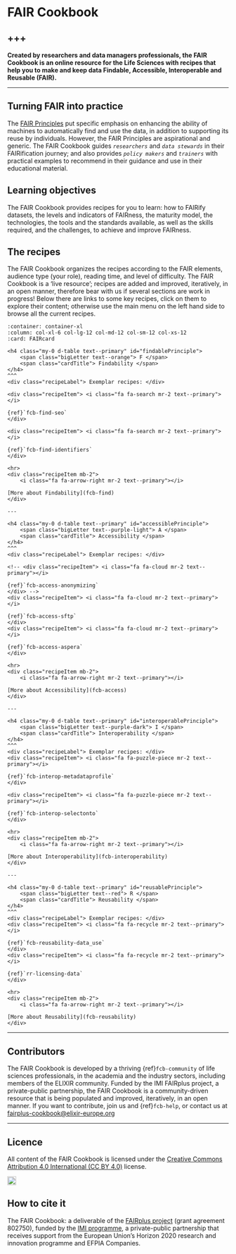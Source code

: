 # FAIR Cookbook
+++
---

**Created by researchers and data managers professionals, the FAIR Cookbook is an online resource for the Life Sciences with recipes that help you to make and keep data Findable, Accessible, Interoperable and Reusable (FAIR).**

---

<!-- ## The official site -->

<!-- Visit [https://fairplus.github.io/the-fair-cookbook](https://fairplus.github.io/the-fair-cookbook) to see the web friendly **work-in-progress** version of the **FAIR Cookbook**.

🛢️🚧 **This project is still in early phase and this is work in progress** 🚧🛢️
 -->


<!--
## The FAIR Cookbook overview

* The FAIR Cookbook is an activity of the [FAIRplus project](https://fairplus-project.eu/) funded by the [Innovative Medicine Initiative (IMI)](https://www.imi.europa.eu)  
 <img src="/the-fair-cookbook/_static/images/logo/imi-logo-fairplus-v1.png" alt="drawing" style="width:60px;" border="1px solid black" align="top" />  under grant agreement #802750 (2019-22).
* The FAIR Cookbook is a project aiming at collating protocols for making data FAIR and provide examples of IMI dataset FAIRification.
* The FAIR Cookbook is open source and licensed under CC-BY-4.0
* The FAIR Cookbook is written using Markdown and deployed using `jupyter-book`
* the FAIR Cookbook is hosted on github. The repository hosts  documentation, known as `FAIR recipes`, and supporting code in the form of `jupyter notebooks` about **`FAIRification processes`** and the content will be released regularly (quarterly) in order to reflect the progress made by the project and the various working groups, which bring together `academic` and `industry` partners.
-->

## Turning FAIR into practice

The [FAIR Principles](https://doi.org/10.1038/sdata.2016.18) put specific emphasis on enhancing the ability of machines to automatically find and use the data, in addition to supporting its reuse by individuals. However, the FAIR Principles are aspirational and generic. The FAIR Cookbook guides *`researchers`* and *`data stewards`* in their FAIRification journey; and also provides *`policy makers`* and *`trainers`* with practical examples to recommend in their guidance and use in their educational material. 

<!-- 
## Persona-based content browsing

🚧 **This section is under development** 🚧 


````{panels}
:container: container-lg pb-3
:column: col-lg-3 col-md-4 col-sm-6 col-xs-12 p-1
:card: rounded

<i class="fab fa-github-alt fa-3x" style="color:#fc7a4a;"></i>
^^^
<h4><b>Helmut</b></h4>
<p>Architect & Engineer</p>
---

<i class="fas fa-cog fa-2x" style="color:#fc7a4a;"></i>
^^^
<h4><b>Jean</b></h4>
<p>Data Scientist</p>
---

<i class="fa fa-check-circle fa-2x" style="color:#fc7a4a;"></i>
^^^
<h4><b>Fulvia</b></h4>
<p>Data Curator</p>
---
<i class="fa fa-user-md fa-2x" style="color:#fc7a4a;"></i>
^^^
<h4><b>Wang Ju</b></h4>
<p>Head of Clinical Research</p>

````
-->


<!-- 
<div class="row">
  <div class="column">
	<div class="card">
	  <div class="container">
	  	<i class="fab fa-github-alt fa-2x" style="color:#fc7a4a;"></i>
	    <h4><b>Helmut</b></h4>
	    <p>Architect & Engineer</p>
	  </span>
	</span>
  </span>
  <div class="column">
	<div class="card">
	  <div class="container">
	 	<i class="fa fa-cog fa-2x" style="color:#fc7a4a;"></i>
	    <h4><b>Jean</b></h4>
	    <p>Data Scientist</p>
	  </span>
	</span>
  </span>  
  <div class="column">
	<div class="card">
	  <div class="container">
	  	<i class="fa fa-check-circle fa-2x" style="color:#fc7a4a;"></i>
	    <h4><b>Fulvia</b></h4>
	    <p>Data Curator</p>
	  </span>
	</span>
  </span>
  <div class="column">
	<div class="card">
	  <div class="container">
	  	<i class="fa fa-user-md fa-2x" style="color:#fc7a4a;"></i>
	    <h4><b>Wang Ju</b></h4>
	    <p>Head of Clinical Research</p>
	  </span>
	</span>
  </span>
</span>
 -->
<!-- 
<div class="cards-container">
  <div class="card-container">
    <div class="card">
      <div class="front">
	  	<i class="fa fa-github-alt fa-2x" style="color:#300861;"></i>
	    <h4><b>Helmut Entwikgung</b></h4>
	    <p color="#300861">Architect & Engineer</p>
      </span>
      <div class="back">
	  	<i class="fa fa-user-md fa-2x" style="color:#300861;"></i>
	    <h4 color="white"><b>Wang Ju Fong</b></h4>
	    <span>
 		<img class="imageez" src="./images/userjourney.svg" alt="drawing" style="width:1100px;" border="1" color="black" align="top" />
		</span>
	    <p color="#300861">Head of Clinical Research</p>
      </span>
    </span>
</span>

<div class="cards-container">
   <div class="card-container">
    <div class="card">
      <div class="front">
	  	<i class="fa fa-github-alt fa-2x" style="color:#300861;"></i>
	    <h4><b>Helmut Entwikgung</b></h4>
	    <p>Architect & Engineer</p>
      </span>
      <div class="back">
	  	<i class="fa fa-user-md fa-2x" style="color:#300861;"></i>
	    <h4 color="#300861"><b>Wang Ju Fong</b></h4>
	    <p color="#300861">Head of Clinical Research</p>
      </span>
    </span>
  </span>
</span> -->




## Learning objectives

The FAIR Cookbook provides recipes for you to learn: how to FAIRify datasets, the levels and indicators of FAIRness, the maturity model, the technologies, the tools and the standards available, as well as the skills required, and the challenges, to achieve and improve FAIRness.

<!-- Learn how to FAIRify a number of exemplar IMI datasets, putting the FAIR principles in practices; learn about levels and indicators of FAIRness; the maturity model, the technologies and tools available to assess and improve FAIRness; learn about the skills required, as well as the challenges.  -->


<!-- ## The FAIRification Process

````{panels}
:container: container-lg pb-3
:column: col-lg-12 p-2
:card: rounded
<span>
 <img class="imageez" src="../_static/images/userjourney.svg" alt="drawing" style="width:1100px;" border="1" color="black" align="top" onclick="window.open('../_static/images/userjourney.svg', '_blank');" />
</span>
````
 -->


## The recipes


The FAIR Cookbook organizes the recipes according to the FAIR elements, audience type (your role), reading time, and level of difficulty. The FAIR Cookbook is a ‘live resource’; recipes are added and improved, iteratively, in an open manner, therefore bear with us if several sections are work in progress!
Below there are links to some key recipes, click on them to explore their content; otherwise use the main menu on the left hand side to browse all the current recipes. 


````{panels}
:container: container-xl
:column: col-xl-6 col-lg-12 col-md-12 col-sm-12 col-xs-12
:card: FAIRcard

<h4 class="my-0 d-table text--primary" id="findablePrinciple">
    <span class="bigLetter text--orange"> F </span> 
    <span class="cardTitle"> Findability </span>
</h4>
^^^
<div class="recipeLabel"> Exemplar recipes: </div>

<div class="recipeItem"> <i class="fa fa-search mr-2 text--primary"></i>

{ref}`fcb-find-seo` 
</div>
 
<div class="recipeItem"> <i class="fa fa-search mr-2 text--primary"></i>

{ref}`fcb-find-identifiers`
</div>

<hr>
<div class="recipeItem mb-2">
    <i class="fa fa-arrow-right mr-2 text--primary"></i>
    
[More about Findability](fcb-find)    
</div>

---

<h4 class="my-0 d-table text--primary" id="accessiblePrinciple">
    <span class="bigLetter text--purple-light"> A </span> 
    <span class="cardTitle"> Accessibility </span>
</h4>
^^^
<div class="recipeLabel"> Exemplar recipes: </div>

<!-- <div class="recipeItem"> <i class="fa fa-cloud mr-2 text--primary"></i>

{ref}`fcb-access-anonymizing`
</div> -->
<div class="recipeItem"> <i class="fa fa-cloud mr-2 text--primary"></i>

{ref}`fcb-access-sftp`
</div>
<div class="recipeItem"> <i class="fa fa-cloud mr-2 text--primary"></i>

{ref}`fcb-access-aspera`
</div>

<hr>
<div class="recipeItem mb-2">
    <i class="fa fa-arrow-right mr-2 text--primary"></i>
    
[More about Accessibility](fcb-access)    
</div>

---

<h4 class="my-0 d-table text--primary" id="interoperablePrinciple">
    <span class="bigLetter text--purple-dark"> I </span> 
    <span class="cardTitle"> Interoperability </span>
</h4>
^^^
<div class="recipeLabel"> Exemplar recipes: </div>
<div class="recipeItem"> <i class="fa fa-puzzle-piece mr-2 text--primary"></i>

{ref}`fcb-interop-metadataprofile`
</div>

<div class="recipeItem"> <i class="fa fa-puzzle-piece mr-2 text--primary"></i>

{ref}`fcb-interop-selectonto`
</div>

<hr>
<div class="recipeItem mb-2">
    <i class="fa fa-arrow-right mr-2 text--primary"></i>
    
[More about Interoperability](fcb-interoperability)    
</div>

---

<h4 class="my-0 d-table text--primary" id="reusablePrinciple">
    <span class="bigLetter text--red"> R </span> 
    <span class="cardTitle"> Reusability </span>
</h4>
^^^
<div class="recipeLabel"> Exemplar recipes: </div>
<div class="recipeItem"> <i class="fa fa-recycle mr-2 text--primary"></i>

{ref}`fcb-reusability-data_use`
</div>
<div class="recipeItem"> <i class="fa fa-recycle mr-2 text--primary"></i>

{ref}`rr-licensing-data`
</div>

<hr>
<div class="recipeItem mb-2">
    <i class="fa fa-arrow-right mr-2 text--primary"></i>
    
[More about Reusability](fcb-reusability)    
</div>
````


<!-- 

<div class="row">
  <div class="column">
	<div class="card">
	  <div class="container">
	  	<i class="fa fa-search fa-2x" style="color:#fc7a4a;"></i>
	    <h4><b>FINDABILITY</b></h4>
	    <p>TODO: add text here</p>
	  </span>
	</span>
  </span>
  <div class="column">
	<div class="card">
	  <div class="container">
	 	<i class="fa fa-cog fa-lg" style="color:#fc7a4a;"></i>
	    <h4><b>Search Engine Optimitization</b></h4>
	    <p>TODO: add text here</p>
	  </span>
	</span>
  </span>  
  <div class="column">
	<div class="card">
	  <div class="container">
	  	<i class="fa fa-cog fa-lg" style="color:#fc7a4a;"></i>
	  	<br/>
	    <h4><b>Open Archive Deposition</b></h4>
	    <p>TODO: add text here </p>
	  </span>
	</span>
  </span>
  <div class="column">
	<div class="card">
	  <div class="container">
	  	<i class="fa fa-cog fa-lg" style="color:#fc7a4a;"></i>
	    <h4><b>Annotation</b></h4>
	    <p>TODO: add text here</p>
	  </span>
	</span>
 </span>
</span>
<span> 
<div class="row">

  <div class="column">
	<div class="card">
	  <div class="container">
	  	<i class="fa fa-cloud fa-2x" style="color:#8038d1;"></i>
	    <h4><b>ACCESSIBILITY</b></h4>
	    <p>TODO: add text here</p>
	  </span>
	</span>
  </span>
  <div class="column">
	<div class="card">
	  <div class="container">
	 	<i class="fa fa-cog fa-lg" style="color:#8038d1;"></i>
	    <h4><b>Access condition</b></h4>
	    <p>TODO: add text here</p>
	  </span>
	</span>
  </span>  
  <div class="column">
	<div class="card">
	  <div class="container">
	  	<i class="fa fa-cog fa-lg" style="color:#8038d1;"></i>
	    <h4><b>License selection</b></h4>
	    <p>TODO: add text here</p>
	  </span>
	</span>
  </span>
  <div class="column">
	<div class="card">
	  <div class="container">
	  	<i class="fa fa-cog fa-lg" style="color:#8038d1;"></i>
	    <h4><b>Standards</b></h4>
	    <p>TODO: add text here</p>
	  </span>
	</span>
  </span>
</span>

<div class="row">

  <div class="column">
	<div class="card">
	  <div class="container">
	  	<i class="fa fa-puzzle-piece fa-2x" style="color:#300861;"></i>
	    <h4><b>INTEROPERABILITY</b></h4>
	    <p>TODO: add text here</p>
	  </span>
	</span>
  </span>
  <div class="column">
	<div class="card">
	  <div class="container">
	 	<i class="fa fa-cog fa-lg" style="color:#300861;"></i>
	    <h4><b>Metadata Standards</b></h4>
	    <p>TODO: add text here</p>
	  </span>
	</span>
  </span>  
  <div class="column">
	<div class="card">
	  <div class="container">
	  	<i class="fa fa-cog fa-lg" style="color:#300861;"></i>
	    <h4><b>Open Syntax</b></h4>
	    <p>TODO: add text here</p>
	  </span>
	</span>
  </span>
  <div class="column">
	<div class="card">
	  <div class="container">
	  	<i class="fa fa-cog fa-lg" style="color:#300861;"></i>
	    <h4><b>Ontology</b></h4>
	    <p>TODO: add text here</p>
	  </span>
	</span>
  </span>
 </span>

<div class="row">

  <div class="column">
	<div class="card">
	  <div class="container">
	  	<i class="fa fa-recycle fa-2x" style="color:#7e0038;"></i>
	    <h4><b>REUSABILITY</b></h4>
	    <p>TODO: add text here</p>
	  </span>
	</span>
  </span>
  <div class="column">
	<div class="card">
	  <div class="container">
	 	<i class="fa fa-cog fa-lg" style="color:#7e0038;"></i>
	    <h4><b>Standards</b></h4>
	    <p>TODO: add text here</p>
	  </span>
	</span>
  </span>  
  <div class="column">
	<div class="card">
	  <div class="container">
	  	<i class="fa fa-cog fa-lg" style="color:#7e0038;"></i>
	    <h4><b>Ontology</b></h4>
	    <p>TODO: add text here</p>
	  </span>
	</span>
  </span>
  <div class="column">
	<div class="card">
	  <div class="container">
	  	<i class="fa fa-cog fa-lg" style="color:#7e0038;"></i>
	    <h4><b>SMART API</b></h4>
	    <p>TODO: add text here</p>
	  </span>
	</span>
  </span>
</span>
 
 -->






___

<!-- ![](/cookbook-dev/assets/images//logo/imi-logo-fairplus-v1.png 50px) -->


## Contributors

The FAIR Cookbook is developed by a thriving {ref}`fcb-community` of life sciences professionals, in the academia and the industry sectors, including members of the ELIXIR community. Funded by the IMI FAIRplus project, a private-public partnership, the FAIR Cookbook is a community-driven resource that is being populated and improved, iteratively, in an open manner. If you want to contribute, join us and {ref}`fcb-help`, or contact us at [fairplus-cookbook@elixir-europe.org](mailto:fairplus-cookbook@elixir-europe.org)


<!-- 
### Editorial Board

```{dropdown} <div class="text--purple-dark" style="font-size:1.3rem">See the Board</h4>
| Name                                                                                                                                                                            | Orcid                                                                                                         | Affiliation              | Type                                                                              |                                                              Elixir Node                                                              |
|---------------------------------------------------------------------------------------------------------------------------------------------------------------------------------|---------------------------------------------------------------------------------------------------------------|--------------------------|-----------------------------------------------------------------------------------|:-------------------------------------------------------------------------------------------------------------------------------------:|
| <div class="firstCol"><a target="_blank" href='https://github.com/sgtp'><img class='avatar-style' src='https://avatars.githubusercontent.com/sgtp'></img><div class="d-block">Andrea Splendiani</div></a></div>                           | <a target="_blank" href='https://orcid.org/0000-0002-3201-9617'><i class='fab fa-orcid fa-2x text--orange'></i></a> | Novartis AG              | <i class="fas fa-industry fa-1x text--purple-light" alt="EFPIA"></i>          |                                                                                                                                       |
| <div class="firstCol"><a target="_blank" href='https://github.com/robertgiessmann'><img class='avatar-style' src='https://avatars.githubusercontent.com/robertgiessmann'></img><div class="d-block">Robert Giessmann</div></a> </div>      | <a target="_blank" href='https://orcid.org/0000-0002-0254-1500'><i class='fab fa-orcid fa-2x text--orange'></i></a> | Bayer AG                 | <i class="fas fa-industry fa-1x text--purple-light" alt="EFPIA"></i>          |                                                                                                                                       |
| <div class="firstCol"><a target="_blank" href='https://github.com/tburdett'><img class='avatar-style' src='https://avatars.githubusercontent.com/tburdett'></img><div class="d-block">Tony Burdett</div></a>       </div>                  | <a target="_blank" href='https://orcid.org/0000-0002-2513-5396'><i class='fab fa-orcid fa-2x text--orange'></i></a> | EMBL-EBI                 | <i class="fas fa-graduation-cap fa-1x text--orange" alt="Academic"></i> | <img class='elixir-style' src='/the-fair-cookbook/_static/images/logo/Elixir/ELIXIR-UK.svg' ></img> |
| <div class="firstCol"><a target="_blank" href='https://github.com/weiguUL'><img class='avatar-style' src='https://avatars.githubusercontent.com/weiguUL'></img><div class="d-block">Wei Gu</div></a>          </div>                       | <a target="_blank" href='https://orcid.org/0000-0003-3951-6680'><i class='fab fa-orcid fa-2x text--orange'></i></a> | University of Luxembourg | <i class="fas fa-graduation-cap fa-1x text--orange" alt="Academic"></i> | <img class='elixir-style' src='/the-fair-cookbook/_static/images/logo/Elixir/ELIXIR-LU.svg' ></img> |
| <div class="firstCol"><a target="_blank" href='https://github.com/proccaserra'><img class='avatar-style' src='https://avatars.githubusercontent.com/proccaserra'></img><div class="d-block">Philippe Rocca-Serra</div></a>  </div>         | <a target="_blank" href='https://orcid.org/0000-0001-9853-5668'><i class='fab fa-orcid fa-2x text--orange'></i></a> | University of Oxford     | <i class="fas fa-graduation-cap fa-1x text--orange" alt="Academic"></i> | <img class='elixir-style' src='/the-fair-cookbook/_static/images/logo/Elixir/ELIXIR-UK.svg' ></img> |
| <div class="firstCol"><a target="_blank" href='https://github.com/susannasansone'><img class='avatar-style' src='https://avatars.githubusercontent.com/susannasansone'></img><div class="d-block">Susanna-Assunta Sansone</div></a> </div> | <a target="_blank" href='https://orcid.org/0000-0001-5306-5690'><i class='fab fa-orcid fa-2x text--orange'></i></a> | University of Oxford     | <i class="fas fa-graduation-cap fa-1x text--orange" alt="Academic"></i> | <img class='elixir-style' src='/the-fair-cookbook/_static/images/logo/Elixir/ELIXIR-UK.svg' ></img> |


```



### Table of Contributors

```{dropdown} <div class="text--purple-dark" style="font-size:1.3rem">See the Cookbook Contributors</h4>
| Name                                                                                                                                                                            | Orcid                                                                                                         | Affiliation                     | Type                                                                              |
|---------------------------------------------------------------------------------------------------------------------------------------------------------------------------------|---------------------------------------------------------------------------------------------------------------|---------------------------------|-----------------------------------------------------------------------------------|
| <div class="firstCol"><img class='avatar-style' src='https://avatars.githubusercontent.com/no_github'></img><div class="d-block">Chuang Kee Ong</div></div>             </div>                                                   |                                                                                                               | Astra-Zeneca                    | <i class="fas fa-industry fa-1x text--purple-light" alt="EFPIA"></i>          |
| <div class="firstCol"><img class='avatar-style' src='https://avatars.githubusercontent.com/no_github'></img><div class="d-block">Colin Wood</div>                   </div>                                                 |                                                                                                               | Astra-Zeneca                    | <i class="fas fa-industry fa-1x text--purple-light" alt="EFPIA"></i>          |
| <div class="firstCol"><img class='avatar-style' src='https://avatars.githubusercontent.com/no_github'></img><div class="d-block">Ola Engkvist</div>                  </div>                                               | <a target="_blank" href='https://orcid.org/0000-0003-4970-6461'><i class='fab fa-orcid fa-2x text--orange'></i></a> | Astra-Zeneca                    | <i class="fas fa-industry fa-1x text--purple-light" alt="EFPIA"></i>          |
| <div class="firstCol"><img class='avatar-style' src='https://avatars.githubusercontent.com/no_github'></img><div class="d-block">Ratnesh Sahay</div>                </div>                                                 |                                                                                                               | Astra-Zeneca                    | <i class="fas fa-industry fa-1x text--purple-light" alt="EFPIA"></i>          |
| <div class="firstCol"><img class='avatar-style' src='https://avatars.githubusercontent.com/no_github'></img><div class="d-block">Tom Plasterer</div>                     </div>                                            |                                                                                                               | Astra-Zeneca                    | <i class="fas fa-industry fa-1x text--purple-light" alt="EFPIA"></i>          |
| <div class="firstCol"><img class='avatar-style' src='https://avatars.githubusercontent.com/no_github'></img><div class="d-block">David Henderson</div>                         </div>                                      | <a target="_blank" href='https://orcid.org/0000-0002-6433-200X'><i class='fab fa-orcid fa-2x text--orange'></i></a> | Bayer AG                        | <i class="fas fa-industry fa-1x text--purple-light" alt="EFPIA"></i>          |
| <div class="firstCol"><a target="_blank" href='https://github.com/robertgiessmann'><img class='avatar-style' src='https://avatars.githubusercontent.com/robertgiessmann'></img><div class="d-block">Robert Giessmann</div></a>   </div>    | <a target="_blank" href='https://orcid.org/0000-0002-0254-1500'><i class='fab fa-orcid fa-2x text--orange'></i></a> | Bayer AG                        | <i class="fas fa-industry fa-1x text--purple-light" alt="EFPIA"></i>          |
| <div class="firstCol"><a target="_blank" href='https://github.com/kdauth'><img class='avatar-style' src='https://avatars.githubusercontent.com/kdauth'></img><div class="d-block">Kurt Dauth</div></a>                    </div>           |                                                                                                               | Boehringer-Ingelheim AG         | <i class="fas fa-industry fa-1x text--purple-light" alt="EFPIA"></i>          |
| <div class="firstCol"><img class='avatar-style' src='https://avatars.githubusercontent.com/no_github'></img><div class="d-block">Karsten Quast</div>                                                      </div>           |                                                                                                               | Boehringer-Ingelheim AG         | <i class="fas fa-industry fa-1x text--purple-light" alt="EFPIA"></i>          |
| <div class="firstCol"><a target="_blank" href='https://github.com/ereynrs'><img class='avatar-style' src='https://avatars.githubusercontent.com/ereynrs'></img><div class="d-block">Emiliano Reynares</div></a>         </div>             | <a target="_blank" href='https://orcid.org/0000-0002-5109-3716'><i class='fab fa-orcid fa-2x text--orange'></i></a> | Boehringer-Ingelheim AG         | <i class="fas fa-industry fa-1x text--purple-light" alt="EFPIA"></i>          |
| <div class="firstCol"><a target="_blank" href='https://github.com/sedlyarov'><img class='avatar-style' src='https://avatars.githubusercontent.com/sedlyarov'></img><div class="d-block">Vitaly Sedlyarov</div></a>       </div>            | <a target="_blank" href='https://orcid.org/0000-0002-9872-3535'><i class='fab fa-orcid fa-2x text--orange'></i></a> | Boehringer-Ingelheim AG         | <i class="fas fa-industry fa-1x text--purple-light" alt="EFPIA"></i>          |
| <div class="firstCol"><a target="_blank" href='https://github.com/evaMart'><img class='avatar-style' src='https://avatars.githubusercontent.com/EvaMart'></img><div class="d-block">Eva Marin del Pico</div></a>         </div>            | <a target="_blank" href='https://orcid.org/0000-0001-8324-2897'><i class='fab fa-orcid fa-2x text--orange'></i></a> | Barcelona Supercomputing Centre | <i class="fas fa-graduation-cap fa-1x text--orange" alt="Academic"></i> |
| <div class="firstCol"><a target="_blank" href='https://github.com/scapella'><img class='avatar-style' src='https://avatars.githubusercontent.com/scapella'></img><div class="d-block">Salvador Capella Gutierrez</div></a>  </div>          | <a target="_blank" href='https://orcid.org/0000-0002-0309-604X'><i class='fab fa-orcid fa-2x text--orange'></i></a> | Barcelona Supercomputing Centre | <i class="fas fa-graduation-cap fa-1x text--orange" alt="Academic"></i> |
| <div class="firstCol"><a target="_blank" href='https://github.com/HEHurst'><img class='avatar-style' src='https://avatars.githubusercontent.com/HEHurst'></img><div class="d-block">Hannah Hurst</div></a>             </div>              |                                                                                                               | EMBL-EBI                        | <i class="fas fa-graduation-cap fa-1x text--orange" alt="Academic"></i> |
| <div class="firstCol"><a target="_blank" href='https://github.com/fuqix'><img class='avatar-style' src='https://avatars.githubusercontent.com/fuqix'></img><div class="d-block">Fuqi Xu</div></a>                     </div>               | <a target="_blank" href='https://orcid.org/0000-0002-5923-3859'><i class='fab fa-orcid fa-2x text--orange'></i></a> | EMBL-EBI                        | <i class="fas fa-graduation-cap fa-1x text--orange" alt="Academic"></i> |
| <div class="firstCol"><a target="_blank" href='https://github.com/mcourtot'><img class='avatar-style' src='https://avatars.githubusercontent.com/mcourtot'></img><div class="d-block">Melanie Courtot</div></a>         </div>             | <a target="_blank" href='https://orcid.org/0000-0002-9551-6370'><i class='fab fa-orcid fa-2x text--orange'></i></a> | EMBL-EBI                        | <i class="fas fa-graduation-cap fa-1x text--orange" alt="Academic"></i> |
| <div class="firstCol"><a target="_blank" href='https://github.com/tburdett'><img class='avatar-style' src='https://avatars.githubusercontent.com/tburdett'></img><div class="d-block">Tony Burdett</div></a>      </div>                   | <a target="_blank" href='https://orcid.org/0000-0002-2513-5396'><i class='fab fa-orcid fa-2x text--orange'></i></a> | EMBL-EBI                        | <i class="fas fa-graduation-cap fa-1x text--orange" alt="Academic"></i> |
| <div class="firstCol"><a target="_blank" href='https://github.com/agiani99'><img class='avatar-style' src='https://avatars.githubusercontent.com/agiani99'></img><div class="d-block">Andrea Zaliani</div></a>    </div>                   | <a target="_blank" href='https://orcid.org/0000-0002-1740-8390'><i class='fab fa-orcid fa-2x text--orange'></i></a> | Fraunhofer Institute            | <i class="fas fa-graduation-cap fa-1x text--orange" alt="Academic"></i> |
| <div class="firstCol"><img class='avatar-style' src='https://avatars.githubusercontent.com/no_github'></img><div class="d-block">Andreas Pippow</div>                                             </div>                   | <a target="_blank" href='https://orcid.org/0000-0003-1301-2580'><i class='fab fa-orcid fa-2x text--orange'></i></a> | Fraunhofer Institute            | <i class="fas fa-graduation-cap fa-1x text--orange" alt="Academic"></i> |
| <div class="firstCol"><img class='avatar-style' src='https://avatars.githubusercontent.com/no_github'></img><div class="d-block">Franziska Kroh</div>                                     </div>                           |                                                                                                               | Fraunhofer Institute            | <i class="fas fa-graduation-cap fa-1x text--orange" alt="Academic"></i> |
| <div class="firstCol"><img class='avatar-style' src='https://avatars.githubusercontent.com/no_github'></img><div class="d-block">Gesa Witt</div>                                            </div>                         | <a target="_blank" href='https://orcid.org/0000-0003-2344-706X'><i class='fab fa-orcid fa-2x text--orange'></i></a> | Fraunhofer Institute            | <i class="fas fa-graduation-cap fa-1x text--orange" alt="Academic"></i> |
| <div class="firstCol"><img class='avatar-style' src='https://avatars.githubusercontent.com/no_github'></img><div class="d-block">Manfred Kohler</div>                                    </div>                            |                                                                                                               | Fraunhofer Institute            | <i class="fas fa-graduation-cap fa-1x text--orange" alt="Academic"></i> |
| <div class="firstCol"><a target="_blank" href='https://github.com/oyadenizbeyan'><img class='avatar-style' src='https://avatars.githubusercontent.com/oyadenizbeyan'></img><div class="d-block">Oya Deniz Beyan</div></a>   </div>         | <a target="_blank" href='https://orcid.org/0000-0001-7611-3501'><i class='fab fa-orcid fa-2x text--orange'></i></a> | Fraunhofer Institute            | <i class="fas fa-graduation-cap fa-1x text--orange" alt="Academic"></i> |
| <div class="firstCol"><img class='avatar-style' src='https://avatars.githubusercontent.com/no_github'></img><div class="d-block">Philip Gribbon</div>                                    </div>                            | <a target="_blank" href='https://orcid.org/0000-0001-7655-2459'><i class='fab fa-orcid fa-2x text--orange'></i></a> | Fraunhofer Institute            | <i class="fas fa-graduation-cap fa-1x text--orange" alt="Academic"></i> |
| <div class="firstCol"><img class='avatar-style' src='https://avatars.githubusercontent.com/no_github'></img><div class="d-block">Ashni Sedani</div>                                            </div>                      | <a target="_blank" href='https://orcid.org/0000-0002-2424-3483'><i class='fab fa-orcid fa-2x text--orange'></i></a> | GSK                             | <i class="fas fa-industry fa-1x text--purple-light" alt="EFPIA"></i>          |
| <div class="firstCol"><img class='avatar-style' src='https://avatars.githubusercontent.com/no_github'></img><div class="d-block">George Papadotas</div>                                </div>                              |                                                                                                               | GSK                             | <i class="fas fa-industry fa-1x text--purple-light" alt="EFPIA"></i>          |
| <div class="firstCol"><a target="_blank" href='https://github.com/PeterWoollard'><img class='avatar-style' src='https://avatars.githubusercontent.com/PeterWoollard'></img><div class="d-block">Peter Woollard</div></a>  </div>           | <a target="_blank" href='https://orcid.org/0000-0002-7654-6902'><i class='fab fa-orcid fa-2x text--orange'></i></a> | GSK                             | <i class="fas fa-industry fa-1x text--purple-light" alt="EFPIA"></i>          |
| <div class="firstCol"><a target="_blank" href='https://github.com/AlasdairGray'><img class='avatar-style' src='https://avatars.githubusercontent.com/AlasdairGray'></img><div class="d-block">Alasdair J G Gray</div></a>  </div>          | <a target="_blank" href='https://orcid.org/0000-0002-5711-4872'><i class='fab fa-orcid fa-2x text--orange'></i></a> | Heriot Watt University          | <i class="fas fa-graduation-cap fa-1x text--orange" alt="Academic"></i> |
| <div class="firstCol"><a target="_blank" href='https://github.com/petrospaps'><img class='avatar-style' src='https://avatars.githubusercontent.com/petrospaps'></img><div class="d-block">Petros Papadopoulos</div></a>     </div>         |                                                                                                               | Heriot Watt University          | <i class="fas fa-graduation-cap fa-1x text--orange" alt="Academic"></i> |
| <div class="firstCol"><a target="_blank" href='https://github.com/JolandaS'><img class='avatar-style' src='https://avatars.githubusercontent.com/JolandaS'></img><div class="d-block">Jolanda Strubel</div></a>           </div>           |                                                                                                               | The Hyve                        | <i class="fas fa-project-diagram fa-1x" style="color:#300861;" alt="SME"></i>     |
| <div class="firstCol"><img class='avatar-style' src='https://avatars.githubusercontent.com/no_github'></img><div class="d-block">Emma Vos</div>                                                                  </div>    | <a target="_blank" href='https://orcid.org/0000-0002-8589-0609'><i class='fab fa-orcid fa-2x text--orange'></i></a> | The Hyve                        | <i class="fas fa-project-diagram fa-1x" style="color:#300861;" alt="SME"></i>     |
| <div class="firstCol"><a target="_blank" href='https://github.com/eelkevanderhorst'><img class='avatar-style' src='https://avatars.githubusercontent.com/eelkevanderhorst'></img><div class="d-block">Eelke van den Horst</div></a> </div> | <a target="_blank" href='https://orcid.org/0000-0002-8777-5612'><i class='fab fa-orcid fa-2x text--orange'></i></a> | The Hyve                        | <i class="fas fa-project-diagram fa-1x" style="color:#300861;" alt="SME"></i>     |
| <div class="firstCol"><a target="_blank" href='https://github.com/keesvanbochove'><img class='avatar-style' src='https://avatars.githubusercontent.com/keesvanbochove'></img><div class="d-block">Kees van Bochove</div></a>        </div> |                                                                                                               | The Hyve                        | <i class="fas fa-project-diagram fa-1x" style="color:#300861;" alt="SME"></i>     |
| <div class="firstCol"><a target="_blank" href='https://github.com/iemam'><img class='avatar-style' src='https://avatars.githubusercontent.com/iemam'></img><div class="d-block">Ibrahim Emam</div></a>                         </div>     | <a target="_blank" href='https://orcid.org/0000-0002-7561-2787'><i class='fab fa-orcid fa-2x text--orange'></i></a> | Imperial College London         | <i class="fas fa-graduation-cap fa-1x text--orange" alt="Academic"></i> |
| <div class="firstCol"><a target="_blank" href='https://github.com/fra82'><img class='avatar-style' src='https://avatars.githubusercontent.com/fra82'></img><div class="d-block">Francesco Ronzano</div></a>                    </div>      | <a target="_blank" href='https://orcid.org/0000-0001-5037-9061'><i class='fab fa-orcid fa-2x text--orange'></i></a> | IMIM                            | <i class="fas fa-graduation-cap fa-1x text--orange" alt="Academic"></i> |
| <div class="firstCol"><img class='avatar-style' src='https://avatars.githubusercontent.com/no_github'></img><div class="d-block">Laura Furlong</div>                                                          </div>       | <a target="_blank" href='https://orcid.org/0000-0002-9383-528X'><i class='fab fa-orcid fa-2x text--orange'></i></a> | IMIM                            | <i class="fas fa-graduation-cap fa-1x text--orange" alt="Academic"></i> |
| <div class="firstCol"><img class='avatar-style' src='https://avatars.githubusercontent.com/no_github'></img><div class="d-block">Herman Van Vlijmen</div>                                                    </div>        | <a target="_blank" href='https://orcid.org/0000-0002-1915-3141'><i class='fab fa-orcid fa-2x text--orange'></i></a> | Janssen                         | <i class="fas fa-industry fa-1x text--purple-light" alt="EFPIA"></i>          |
| <div class="firstCol"><img class='avatar-style' src='https://avatars.githubusercontent.com/no_github'></img><div class="d-block">Jean-Marc Neefs</div>                                                 </div>              |                                                                                                               | Janssen                         | <i class="fas fa-industry fa-1x text--purple-light" alt="EFPIA"></i>          |
| <div class="firstCol"><img class='avatar-style' src='https://avatars.githubusercontent.com/no_github'></img><div class="d-block">Paul Peeters</div>                                                </div>                  | <a target="_blank" href='https://orcid.org/0000-0001-9915-2933'><i class='fab fa-orcid fa-2x text--orange'></i></a> | Janssen                         | <i class="fas fa-industry fa-1x text--purple-light" alt="EFPIA"></i>          |
| <div class="firstCol"><a target="_blank" href='https://github.com/rverbeec'><img class='avatar-style' src='https://avatars.githubusercontent.com/rverbeec'></img><div class="d-block">Rudi Verbeeck</div></a>       </div>                | <a target="_blank" href='https://orcid.org/0000-0001-5445-6095'><i class='fab fa-orcid fa-2x text--orange'></i></a> | Janssen                         | <i class="fas fa-industry fa-1x text--purple-light" alt="EFPIA"></i>          |
| <div class="firstCol"><img class='avatar-style' src='https://avatars.githubusercontent.com/no_github'></img><div class="d-block">Scott Lusher</div>                                            </div>                      |                                                                                                               | Janssen                         | <i class="fas fa-industry fa-1x text--purple-light" alt="EFPIA"></i>          |
| <div class="firstCol"><a target="_blank" href='https://github.com/sgtp'><img class='avatar-style' src='https://avatars.githubusercontent.com/sgtp'></img><div class="d-block">Andrea Splendiani</div></a>       </div>                     | <a target="_blank" href='https://orcid.org/0000-0002-3201-9617'><i class='fab fa-orcid fa-2x text--orange'></i></a> | Novartis AG                     | <i class="fas fa-industry fa-1x text--purple-light" alt="EFPIA"></i>          |
| <div class="firstCol"><img class='avatar-style' src='https://avatars.githubusercontent.com/no_github'></img><div class="d-block">Dorothy Reilly</div>                                          </div>                      |                                                                                                               | Novartis AG                     | <i class="fas fa-industry fa-1x text--purple-light" alt="EFPIA"></i>          |
| <div class="firstCol"><a target="_blank" href='https://github.com/nicklynch'><img class='avatar-style' src='https://avatars.githubusercontent.com/nicklynch'></img><div class="d-block">Nick Lynch</div></a>      </div>                   | <a target="_blank" href='https://orcid.org/0000-0002-8997-5298'><i class='fab fa-orcid fa-2x text--orange'></i></a> | OpenPhacts                      | <i class="fas fa-project-diagram fa-1x" style="color:#300861;" alt="SME"></i>     |
| <div class="firstCol"><a target="_blank" href='https://github.com/ulo'><img class='avatar-style' src='https://avatars.githubusercontent.com/ulo'></img><div class="d-block">Ulrich Goldmann</div></a>             </div>                   | <a target="_blank" href='https://orcid.org/0000-0003-1120-6912'><i class='fab fa-orcid fa-2x text--orange'></i></a> | CEMM                            | <i class="fas fa-graduation-cap fa-1x text--orange" alt="Academic"></i> |
| <div class="firstCol"><img class='avatar-style' src='https://avatars.githubusercontent.com/no_github'></img><div class="d-block">Manuela Pruess</div>                                            </div>                    | <a target="_blank" href='https://orcid.org/0000-0002-6857-5543'><i class='fab fa-orcid fa-2x text--orange'></i></a> | SIB                             | <i class="fas fa-graduation-cap fa-1x text--orange" alt="Academic"></i> |
| <div class="firstCol"><img class='avatar-style' src='https://avatars.githubusercontent.com/no_github'></img><div class="d-block">Mark Ibberson</div>                                            </div>                     | <a target="_blank" href='https://orcid.org/0000-0003-3152-5670'><i class='fab fa-orcid fa-2x text--orange'></i></a> | SIB                             | <i class="fas fa-graduation-cap fa-1x text--orange" alt="Academic"></i> |
| <div class="firstCol"><a target="_blank" href='https://github.com/vioannid'><img class='avatar-style' src='https://avatars.githubusercontent.com/vioannid'></img><div class="d-block">Vassilios Ioannidis</div></a>   </div>               | <a target="_blank" href='https://orcid.org/0000-0002-4209-2578'><i class='fab fa-orcid fa-2x text--orange'></i></a> | SIB                             | <i class="fas fa-graduation-cap fa-1x text--orange" alt="Academic"></i> |
| <div class="firstCol"><a target="_blank" href='https://github.com/daniwelter'><img class='avatar-style' src='https://avatars.githubusercontent.com/daniwelter'></img><div class="d-block">Danielle Welter</div></a>   </div>               | <a target="_blank" href='https://orcid.org/0000-0003-1058-2668'><i class='fab fa-orcid fa-2x text--orange'></i></a> | University of Luxembourg        | <i class="fas fa-graduation-cap fa-1x text--orange" alt="Academic"></i> |
| <div class="firstCol"><a target="_blank" href='https://github.com/satagopam7'><img class='avatar-style' src='https://avatars.githubusercontent.com/satagopam7'></img><div class="d-block">Venkata P. Satagopam</div></a>     </div>         | <a target="_blank" href='https://orcid.org/0000-0002-6532-5880'><i class='fab fa-orcid fa-2x text--orange'></i></a> | University of Luxembourg        | <i class="fas fa-graduation-cap fa-1x text--orange" alt="Academic"></i> |
| <div class="firstCol"><a target="_blank" href='https://github.com/weiguUL'><img class='avatar-style' src='https://avatars.githubusercontent.com/weiguUL'></img><div class="d-block">Wei Gu</div></a>                    </div>             | <a target="_blank" href='https://orcid.org/0000-0003-3951-6680'><i class='fab fa-orcid fa-2x text--orange'></i></a> | University of Luxembourg        | <i class="fas fa-graduation-cap fa-1x text--orange" alt="Academic"></i> |
| <div class="firstCol"><a target="_blank" href='https://github.com/Chris-Evelo'><img class='avatar-style' src='https://avatars.githubusercontent.com/Chris-Evelo'></img><div class="d-block">Chris Evelo</div></a>      </div>             | <a target="_blank" href='https://orcid.org/0000-0002-5301-3142'><i class='fab fa-orcid fa-2x text--orange'></i></a> | University of Maastricht        | <i class="fas fa-graduation-cap fa-1x text--orange" alt="Academic"></i> |
| <div class="firstCol"><a target="_blank" href='https://github.com/egonw'><img class='avatar-style' src='https://avatars.githubusercontent.com/egonw'></img><div class="d-block">Egon Willighagen</div></a>           </div>                 | <a target="_blank" href='https://orcid.org/0000-0001-7542-0286'><i class='fab fa-orcid fa-2x text--orange'></i></a> | University of Maastricht        | <i class="fas fa-graduation-cap fa-1x text--orange" alt="Academic"></i> |
| <div class="firstCol"><a target="_blank" href='https://github.com/lucas-ubm'><img class='avatar-style' src='https://avatars.githubusercontent.com/lucas-ubm'></img><div class="d-block">Lucas Giovanni </div></a>    </div>               | <a target="_blank" href='https://orcid.org/0000-0001-6518-9535'><i class='fab fa-orcid fa-2x text--orange'></i></a> | University of Maastricht        | <i class="fas fa-graduation-cap fa-1x text--orange" alt="Academic"></i> |
| <div class="firstCol"><a target="_blank" href='https://github.com/carolegoble'><img class='avatar-style' src='https://avatars.githubusercontent.com/carolegoble'></img><div class="d-block">Carole Goble</div></a>   </div>                | <a target="_blank" href='https://orcid.org/0000-0003-1219-2137'><i class='fab fa-orcid fa-2x text--orange'></i></a> | University of Manchester        | <i class="fas fa-graduation-cap fa-1x text--orange" alt="Academic"></i> |
| <div class="firstCol"><a target="_blank" href='https://github.com/mfby4ea3'><img class='avatar-style' src='https://avatars.githubusercontent.com/mfby4ea3'></img><div class="d-block">Ebtisam Alharbi</div></a>       </div>              |                                                                                                               | University of Manchester        | <i class="fas fa-graduation-cap fa-1x text--orange" alt="Academic"></i> |
| <div class="firstCol"><a target="_blank" href='https://github.com/nsjuty'><img class='avatar-style' src='https://avatars.githubusercontent.com/nsjuty'></img><div class="d-block">Nick Juty</div></a>                </div>                | <a target="_blank" href='https://orcid.org/0000-0002-2036-8350'><i class='fab fa-orcid fa-2x text--orange'></i></a> | University of Manchester        | <i class="fas fa-graduation-cap fa-1x text--orange" alt="Academic"></i> |
| <div class="firstCol"><a target="_blank" href='https://github.com/terazus'><img class='avatar-style' src='https://avatars.githubusercontent.com/terazus'></img><div class="d-block">Dominique Batista</div></a>      </div>                | <a target="_blank" href='https://orcid.org/0000-0002-2109-489X'><i class='fab fa-orcid fa-2x text--orange'></i></a> | University of Oxford            | <i class="fas fa-graduation-cap fa-1x text--orange" alt="Academic"></i> |
| <div class="firstCol"><a target="_blank" href='https://github.com/proccaserra'><img class='avatar-style' src='https://avatars.githubusercontent.com/proccaserra'></img><div class="d-block">Philippe Rocca-Serra</div></a>   </div>        | <a target="_blank" href='https://orcid.org/0000-0001-9853-5668'><i class='fab fa-orcid fa-2x text--orange'></i></a> | University of Oxford            | <i class="fas fa-graduation-cap fa-1x text--orange" alt="Academic"></i> |
| <div class="firstCol"><a target="_blank" href='https://github.com/susannasansone'><img class='avatar-style' src='https://avatars.githubusercontent.com/susannasansone'></img><div class="d-block">Susanna-Assunta Sansone</div></a> </div> | <a target="_blank" href='https://orcid.org/0000-0001-5306-5690'><i class='fab fa-orcid fa-2x text--orange'></i></a> | University of Oxford            | <i class="fas fa-graduation-cap fa-1x text--orange" alt="Academic"></i> |
| <div><img class='avatar-style' src='https://avatars.githubusercontent.com/no_github'></img><div class="d-block">Alejandra Delfin Rossaro</div>                                                   </div>   | <a target="_blank" href='https://orcid.org/0000-0002-5423-4203'><i class='fab fa-orcid fa-2x text--orange'></i></a> | Universite Paul Sabatier        | <i class="fas fa-graduation-cap fa-1x text--orange" alt="Academic"></i> |
| <div><img class='avatar-style' src='https://avatars.githubusercontent.com/no_github'></img><div class="d-block">Anne Cambon-Thomsen</div>                                                     </div>      | <a target="_blank" href='https://orcid.org/0000-0001-8793-3644'><i class='fab fa-orcid fa-2x text--orange'></i></a> | Universite Paul Sabatier        | <i class="fas fa-graduation-cap fa-1x text--orange" alt="Academic"></i> |
```

 -->


---

## Licence

All content of the FAIR Cookbook is licensed under the [Creative Commons Attribution 4.0 International (CC BY 4.0)](https://creativecommons.org/licenses/by/4.0/) license. 

<a href="https://creativecommons.org/licenses/by/4.0/"><img src="https://mirrors.creativecommons.org/presskit/buttons/80x15/png/by.png" height="20"/></a>

## How to cite it

The FAIR Cookbook: a deliverable of the [FAIRplus project](https://fairplus-project.eu/) (grant agreement 802750), funded by the [IMI programme](https://www.imi.europa.eu), a private-public partnership that receives support from the European Union’s Horizon 2020 research and innovation programme and EFPIA Companies. 


